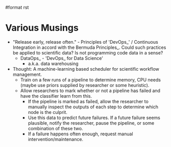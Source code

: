 \#format rst

Various Musings
===============

-   "Release early, release often." - Principles of 'DevOps\_' / Continuous Integration in accord with the Bermuda Principles\_. Could such practices be applied to scientific data? Is not programming code data in a sense?
    -   DataOps\_ - 'DevOps\_ for Data Science'
        -   a.k.a. data warehousing
-   Thought: A machine-learning based scheduler for scientific workflow management.
    -   Train on a few runs of a pipeline to determine memory, CPU needs (maybe use priors supplied by researcher or some heuristic).
    -   Allow researchers to mark whether or not a pipeline has failed and have the classifier learn from this.
        -   If the pipeline is marked as failed, allow the researcher to manually inspect the outputs of each step to determine which node is the culprit.
        -   Use this data to predict future failures. If a future failure seems plausible, notify the researcher, pause the pipeline, or some combination of these two.
        -   If a failure happens often enough, request manual intervention/maintenance.

